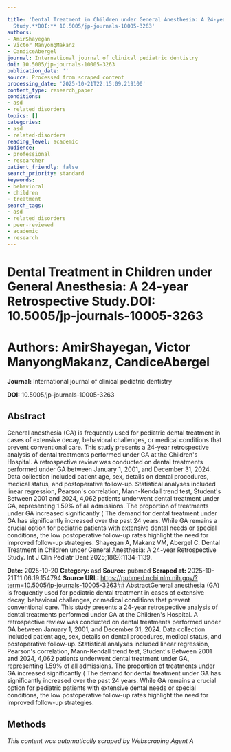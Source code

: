 ```yaml
---

title: 'Dental Treatment in Children under General Anesthesia: A 24-year Retrospective
  Study.**DOI:** 10.5005/jp-journals-10005-3263'
authors:
- AmirShayegan
- Victor ManyongMakanz
- CandiceAbergel
journal: International journal of clinical pediatric dentistry
doi: 10.5005/jp-journals-10005-3263
publication_date: ''
source: Processed from scraped content
processing_date: '2025-10-21T22:15:09.219100'
content_type: research_paper
conditions:
- asd
- related_disorders
topics: []
categories:
- asd
- related-disorders
reading_level: academic
audience:
- professional
- researcher
patient_friendly: false
search_priority: standard
keywords:
- behavioral
- children
- treatment
search_tags:
- asd
- related_disorders
- peer-reviewed
- academic
- research
---
```




# Dental Treatment in Children under General Anesthesia: A 24-year Retrospective Study.**DOI:** 10.5005/jp-journals-10005-3263

# **Authors:** AmirShayegan, Victor ManyongMakanz, CandiceAbergel

**Journal:** International journal of clinical pediatric dentistry

**DOI:** 10.5005/jp-journals-10005-3263

## Abstract

General anesthesia (GA) is frequently used for pediatric dental treatment in cases of extensive decay, behavioral challenges, or medical conditions that prevent conventional care. This study presents a 24-year retrospective analysis of dental treatments performed under GA at the Children's Hospital.
A retrospective review was conducted on dental treatments performed under GA between January 1, 2001, and December 31, 2024. Data collection included patient age, sex, details on dental procedures, medical status, and postoperative follow-up. Statistical analyses included linear regression, Pearson's correlation, Mann-Kendall trend test, Student's
Between 2001 and 2024, 4,062 patients underwent dental treatment under GA, representing 1.59% of all admissions. The proportion of treatments under GA increased significantly (
The demand for dental treatment under GA has significantly increased over the past 24 years. While GA remains a crucial option for pediatric patients with extensive dental needs or special conditions, the low postoperative follow-up rates highlight the need for improved follow-up strategies.
Shayegan A, Makanz VM, Abergel C. Dental Treatment in Children under General Anesthesia: A 24-year Retrospective Study. Int J Clin Pediatr Dent 2025;18(9):1134-1139.

**Date:** 2025-10-20
**Category:** asd
**Source:** pubmed
**Scraped at:** 2025-10-21T11:06:19.154794
**Source URL:** https://pubmed.ncbi.nlm.nih.gov/?term=10.5005/jp-journals-10005-3263## AbstractGeneral anesthesia (GA) is frequently used for pediatric dental treatment in cases of extensive decay, behavioral challenges, or medical conditions that prevent conventional care. This study presents a 24-year retrospective analysis of dental treatments performed under GA at the Children's Hospital.
A retrospective review was conducted on dental treatments performed under GA between January 1, 2001, and December 31, 2024. Data collection included patient age, sex, details on dental procedures, medical status, and postoperative follow-up. Statistical analyses included linear regression, Pearson's correlation, Mann-Kendall trend test, Student's
Between 2001 and 2024, 4,062 patients underwent dental treatment under GA, representing 1.59% of all admissions. The proportion of treatments under GA increased significantly (
The demand for dental treatment under GA has significantly increased over the past 24 years. While GA remains a crucial option for pediatric patients with extensive dental needs or special conditions, the low postoperative follow-up rates highlight the need for improved follow-up strategies.
## Methods
*This content was automatically scraped by Webscraping Agent A*